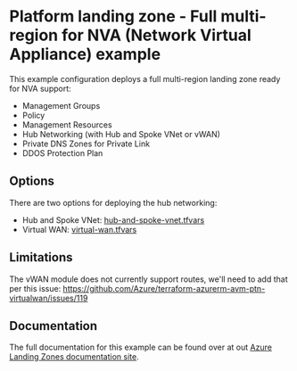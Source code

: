 # Platform landing zone - Full multi-region for NVA (Network Virtual Appliance) example

This example configuration deploys a full multi-region landing zone ready for NVA support:

- Management Groups
- Policy
- Management Resources
- Hub Networking (with Hub and Spoke VNet or vWAN)
- Private DNS Zones for Private Link
- DDOS Protection Plan

## Options

There are two options for deploying the hub networking:

- Hub and Spoke VNet: [hub-and-spoke-vnet.tfvars](./hub-and-spoke-vnet.tfvars)
- Virtual WAN: [virtual-wan.tfvars](./virtual-wan.tfvars)

## Limitations

The vWAN module does not currently support routes, we'll need to add that per this issue: https://github.com/Azure/terraform-azurerm-avm-ptn-virtualwan/issues/119

## Documentation

The full documentation for this example can be found over at out [Azure Landing Zones documentation site](https://tbc.com).
